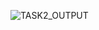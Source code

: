 ![TASK2_OUTPUT](https://github.com/Khawlah-96/Khawlah-Project/assets/138039589/50a5ca9f-b9a9-4dbe-a925-552b58664c88)

